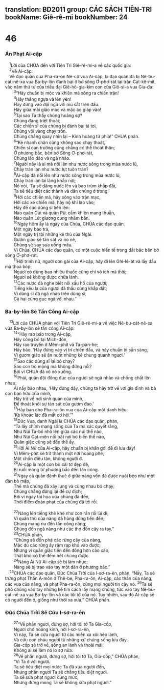 translation: BD2011
group: CÁC SÁCH TIÊN-TRI
bookName: Giê-rê-mi 
bookNumber: 24
-------

<div class="title"><h1>46</h1><h3>Án Phạt Ai-cập</h3></div>
<span class="verse gie_46_1"> <sup>1</sup>Lời của CHÚA đến với Tiên Tri Giê-rê-mi-a về các quốc gia:<br/></span>
<span class="verse gie_46_2"> <sup>2</sup>Về Ai-cập:<br/> Về đạo quân của Pha-ra-ôn Nê-cô vua Ai-cập, là đạo quân đã bị Nê-bu-cát-nê-xa vua Ba-by-lôn đánh bại ở bờ sông Ơ-phơ-rát tại trận Cạt-kê-mít, vào năm thứ tư của triều đại Giê-hô-gia-kim con của Giô-si-a vua Giu-đa:<br/></span>
<span class="verse gie_46_3">  <sup>3</sup>“Hãy chuẩn bị mộc và khiên mà xông ra chiến trận!<br/></span>
<span class="verse gie_46_4">  <sup>4</sup>Hãy thắng ngựa và lên yên!<br/>  Hãy đứng vào đội ngũ với mũ sắt trên đầu.<br/>  Hãy giũa mài giáo mác và mặc áo giáp vào!<br/></span>
<span class="verse gie_46_5">  <sup>5</sup>Tại sao Ta thấy chúng hoảng sợ?<br/>  Chúng đang triệt thoái;<br/>  Các chiến sĩ của chúng bị đánh bại tả tơi,<br/>  Chúng vội vàng chạy trốn.<br/>  Chúng chẳng quay nhìn lại – Kinh hoàng tứ phía!” CHÚA phán.<br/></span>
<span class="verse gie_46_6">  <sup>6</sup>“Kẻ nhanh chân cũng không sao chạy thoát,<br/>  Chiến sĩ can trường cũng chẳng có thể thoát thân;<br/>  Ở phương bắc, bên bờ Sông Ơ-phơ-rát,<br/>  Chúng lảo đảo và ngã nhào.<br/></span>
<span class="verse gie_46_7">  <sup>7</sup>Người nầy là ai mà nổi lên như nước sông trong mùa nước lũ,<br/>  Chảy tràn lan như nước lụt tuôn tràn?<br/></span>
<span class="verse gie_46_8">  <sup>8</sup>Ai-cập đã nổi lên như nước sông trong mùa nước lũ,<br/>  Chảy tràn lan lai láng khắp nơi;<br/>  Nó nói, ‘Ta sẽ dâng nước lên và bao trùm khắp đất,<br/>  Ta sẽ tiêu diệt các thành và dân chúng ở trong.’<br/></span>
<span class="verse gie_46_9">  <sup>9</sup>Hỡi các chiến mã, hãy xông vào trận mạc,<br/>  Hỡi các xe chiến mã, hãy nộ khí lao vào;<br/>  Hãy để các dũng sĩ tiến lên: <br/>  Nào quân Cút và quân Pút cầm khiên mang thuẫn,<br/>  Nào quân Lút giương cung nhắm bắn.<br/></span>
<span class="verse gie_46_10">  <sup>10</sup>Ngày hôm ấy là ngày của Chúa, CHÚA các đạo quân,<br/>  Một ngày báo trả,<br/>  Một ngày trị tội những kẻ thù của Ngài.<br/>  Gươm giáo sẽ tàn sát và no nê,<br/>  Chúng sẽ say sưa uống máu.<br/>  Vì Chúa, CHÚA các đạo quân, có một cuộc hiến tế trong đất bắc bên bờ sông Ơ-phơ-rát.<br/></span>
<span class="verse gie_46_11">  <sup>11</sup>Hỡi trinh nữ, người con gái của Ai-cập, hãy đi lên Ghi-lê-át và lấy dầu mà thoa bóp;<br/>  Ngươi có dùng bao nhiêu thuốc cũng chỉ vô ích mà thôi;<br/>  Ngươi sẽ không được chữa lành.<br/></span>
<span class="verse gie_46_12">  <sup>12</sup>Các nước đã nghe biết nỗi xấu hổ của ngươi;<br/>  Tiếng kêu la của ngươi đã thấu cùng khắp đất;<br/>  Vì dũng sĩ đã ngã nhào trên dũng sĩ;<br/>  Cả hai cùng gục ngã với nhau.” <br/></span>
<div class="title"><h3>Ba-by-lôn Sẽ Tấn Công Ai-cập </h3></div>
<span class="verse gie_46_13"> <sup>13</sup>Lời của CHÚA phán với Tiên Tri Giê-rê-mi-a về việc Nê-bu-cát-nê-xa vua Ba-by-lôn sẽ tấn công Ai-cập: <br/></span>
<span class="verse gie_46_14">  <sup>14</sup>“Hãy rao báo trong Ai-cập, <br/>  Hãy công bố tại Mích-đôn,<br/>  Hãy rao truyền ở Mêm-phít và Ta-pan-he;<br/>  Hãy bảo, ‘Hãy đứng vào vị trí chiến đấu, và hãy chuẩn bị sẵn sàng,<br/>  Vì gươm giáo sẽ ăn nuốt những kẻ chung quanh ngươi.’<br/></span>
<span class="verse gie_46_15">  <sup>15</sup>Sao các dũng sĩ lại bỏ chạy?<br/>  Sao con bò mộng mà không đứng nổi?<br/>  Bởi vì CHÚA đã xô nó xuống.<br/></span>
<span class="verse gie_46_16">  <sup>16</sup>Phải, quân đội đông đúc của ngươi sẽ ngã nhào và chồng chất lên nhau;<br/>  Ai nấy bảo nhau, ‘Hãy đứng dậy, chúng ta hãy trở về với gia đình và bà con bạn hữu của mình,<br/>  Hãy trở về nơi sinh quán của mình,<br/>  Ðể thoát khỏi sự tàn sát của gươm đao.’<br/></span>
<span class="verse gie_46_17">  <sup>17</sup>Hãy ban cho Pha-ra-ôn vua của Ai-cập một danh hiệu: <br/>  ‘Kẻ khoác lác đã mất cơ hội.’” <br/></span>
<span class="verse gie_46_18">  <sup>18</sup>Ðức Vua, danh Ngài là CHÚA các đạo quân, phán,<br/>  “Ta lấy chính mạng sống của Ta mà xác quyết rằng,<br/>  Như Núi Ta-bô nhô lên giữa các núi thể nào,<br/>  Như Núi Cạt-mên nổi bật nơi bờ biển thể nào,<br/>  Quân giặc cũng sẽ đến thể ấy.<br/></span>
<span class="verse gie_46_19">  <sup>19</sup>Hỡi Ái Nữ của Ai-cập, hãy chuẩn bị khăn gói để đi lưu đày!<br/>  Vì Mêm-phít sẽ trở thành một nơi hoang phế,<br/>  Một chốn điêu tàn, không người ở.<br/></span>
<span class="verse gie_46_20">  <sup>20</sup>Ai-cập là một con bò cái tơ đẹp đẽ,<br/>  Bị ruồi mòng từ phương bắc đến tấn công.<br/></span>
<span class="verse gie_46_21">  <sup>21</sup>Ngay cả quân đánh thuê ở giữa nàng vốn đã được nuôi béo như một đàn bò mập,<br/>  Thế mà chúng đã xây lưng và cùng nhau bỏ chạy;<br/>  Chúng chẳng đứng lại để cự địch;<br/>  Bởi vì ngày tai họa của chúng đã đến,<br/>  Thời điểm đoán phạt của chúng đã tới rồi.<br/><br/></span>
<span class="verse gie_46_22">  <sup>22</sup>Nàng lên tiếng khè khè như con rắn rồi lủi đi;<br/>  Vì quân thù của nàng đã hùng dũng tiến đến;<br/>  Chúng mang rìu đến tấn công nàng;<br/>  Chúng đốn ngã nàng như các thợ đốn cây ra tay.” <br/></span>
<span class="verse gie_46_23">  <sup>23</sup>CHÚA phán, <br/>  “Chúng sẽ đốn phá các rừng cây của nàng,<br/>  Mặc dù các rừng ấy rậm rạp khó vào được;<br/>  Nhưng vì quân giặc tiến đến đông hơn cào cào;<br/>  Thật khó có thể đếm hết chúng được.<br/></span>
<span class="verse gie_46_24">  <sup>24</sup>Nàng Ái Nữ Ai-cập sẽ bị làm nhục;<br/>  Nàng sẽ bị trao vào tay một dân ở phương bắc.”<br/></span>
<span class="verse gie_46_25"> <sup>25</sup>CHÚA các đạo quân, Ðức Chúa Trời của I-sơ-ra-ên, phán, “Nầy, Ta sẽ trừng phạt Thần A-môn ở Thê-be, Pha-ra-ôn, Ai-cập, các thần của nàng, các vua của nàng, và phạt Pha-ra-ôn, cùng mọi người tin cậy nó. </span>
<span class="verse gie_46_26"><sup>26</sup>Ta sẽ phó chúng vào tay những kẻ tìm cách lấy mạng chúng, tức vào tay Nê-bu-cát-nê-xa vua Ba-by-lôn và các tôi tớ của nó. Tuy nhiên, sau đó Ai-cập sẽ có người đến ở, giống như thời xa xưa,” CHÚA phán.<br/></span>
<div class="title"><h3>Ðức Chúa Trời Sẽ Cứu I-sơ-ra-ên</h3></div>
<span class="verse gie_46_27">  <sup>27</sup>“Về phần ngươi, đừng sợ, hỡi tôi tớ Ta Gia-cốp,<br/>  Ngươi chớ hoảng kinh, hỡi I-sơ-ra-ên,<br/>  Vì này, Ta sẽ cứu ngươi từ các miền xa xôi hẻo lánh,<br/>  Và cứu con cháu ngươi từ những xứ chúng sống lưu đày.<br/>  Gia-cốp sẽ trở về, sống an lành và thoải mái,<br/>  Không ai sẽ làm nó lo sợ nữa.<br/></span>
<span class="verse gie_46_28">  <sup>28</sup>Về phần ngươi, đừng sợ, hỡi tôi tớ Ta, Gia-cốp,” CHÚA phán, <br/>  “Vì Ta ở với ngươi.<br/>  Ta sẽ tiêu diệt mọi nước Ta đã xua ngươi đến,<br/>  Nhưng phần ngươi Ta sẽ chẳng tiêu diệt ngươi.<br/>  Ta sẽ sửa phạt ngươi đúng mức,<br/>  Nhưng đừng mong Ta sẽ không sửa phạt ngươi.” <br/></span>
